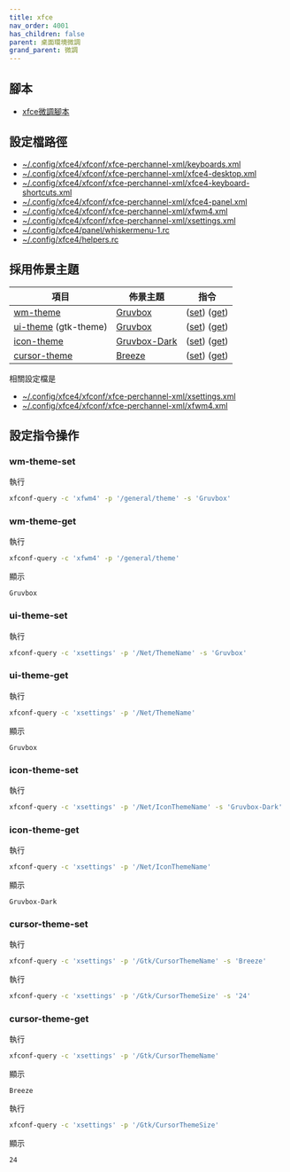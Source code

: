 ```yaml
---
title: xfce
nav_order: 4001
has_children: false
parent: 桌面環境微調
grand_parent: 微調
---
```



## 腳本

* [xfce微調腳本](https://github.com/samwhelp/note-about-ubuntu/tree/gh-pages/_demo/adjustment/full/xfce)


## 設定檔路徑


* [~/.config/xfce4/xfconf/xfce-perchannel-xml/keyboards.xml](https://github.com/samwhelp/note-about-ubuntu/tree/gh-pages/_demo/adjustment/full/xfce/config/xfce4/xfconf/xfce-perchannel-xml/keyboards.xml)
* [~/.config/xfce4/xfconf/xfce-perchannel-xml/xfce4-desktop.xml](https://github.com/samwhelp/note-about-ubuntu/tree/gh-pages/_demo/adjustment/full/xfce/config/xfce4/xfconf/xfce-perchannel-xml/xfce4-desktop.xml)
* [~/.config/xfce4/xfconf/xfce-perchannel-xml/xfce4-keyboard-shortcuts.xml](https://github.com/samwhelp/note-about-ubuntu/tree/gh-pages/_demo/adjustment/full/xfce/config/xfce4/xfconf/xfce-perchannel-xml/xfce4-keyboard-shortcuts.xml)
* [~/.config/xfce4/xfconf/xfce-perchannel-xml/xfce4-panel.xml](https://github.com/samwhelp/note-about-ubuntu/tree/gh-pages/_demo/adjustment/full/xfce/config/xfce4/xfconf/xfce-perchannel-xml/xfce4-panel.xml)
* [~/.config/xfce4/xfconf/xfce-perchannel-xml/xfwm4.xml](https://github.com/samwhelp/note-about-ubuntu/tree/gh-pages/_demo/adjustment/full/xfce/config/xfce4/xfconf/xfce-perchannel-xml/xfwm4.xml)
* [~/.config/xfce4/xfconf/xfce-perchannel-xml/xsettings.xml](https://github.com/samwhelp/note-about-ubuntu/tree/gh-pages/_demo/adjustment/full/xfce/config/xfce4/xfconf/xfce-perchannel-xml/xsettings.xml)
* [~/.config/xfce4/panel/whiskermenu-1.rc](https://github.com/samwhelp/note-about-ubuntu/tree/gh-pages/_demo/adjustment/full/xfce/config/xfce4/panel/whiskermenu-1.rc)
* [~/.config/xfce4/helpers.rc](https://github.com/samwhelp/note-about-ubuntu/tree/gh-pages/_demo/adjustment/full/xfce/config/xfce4/helpers.rc)


## 採用佈景主題

| 項目 | 佈景主題 | 指令 |
| --- | --- | --- |
| [wm-theme](https://samwhelp.github.io/note-about-ubuntu/read/theme/theme/wm-theme.html) | [Gruvbox](https://github.com/archcraft-os/archcraft-themes/tree/main/archcraft-gtk-theme-gruvbox/files/Gruvbox) | ([set](#wm-theme-set)) ([get](#wm-theme-get)) |
| [ui-theme](https://samwhelp.github.io/note-about-ubuntu/read/theme/theme/ui-theme.html) (gtk-theme) | [Gruvbox](https://github.com/archcraft-os/archcraft-themes/tree/main/archcraft-gtk-theme-gruvbox/files/Gruvbox) | ([set](#ui-theme-set)) ([get](#ui-theme-get)) |
| [icon-theme](https://samwhelp.github.io/note-about-ubuntu/read/theme/icon/icon-theme.html) | [Gruvbox-Dark](https://github.com/jmattheis/gruvbox-dark-icons-gtk) | ([set](#icon-theme-set)) ([get](#icon-theme-get)) |
| [cursor-theme](https://samwhelp.github.io/note-about-ubuntu/read/theme/icon/cursor-theme.html) | [Breeze](https://packages.ubuntu.com/jammy/breeze-cursor-theme) | ([set](#cursor-theme-set)) ([get](#cursor-theme-get)) |

相關設定檔是

* [~/.config/xfce4/xfconf/xfce-perchannel-xml/xsettings.xml](https://github.com/samwhelp/note-about-ubuntu/tree/gh-pages/_demo/adjustment/full/xfce/config/xfce4/xfconf/xfce-perchannel-xml/xsettings.xml)
* [~/.config/xfce4/xfconf/xfce-perchannel-xml/xfwm4.xml](https://github.com/samwhelp/note-about-ubuntu/tree/gh-pages/_demo/adjustment/full/xfce/config/xfce4/xfconf/xfce-perchannel-xml/xfwm4.xml#L59)


## 設定指令操作


### wm-theme-set

執行

``` sh
xfconf-query -c 'xfwm4' -p '/general/theme' -s 'Gruvbox'
```

### wm-theme-get

執行

``` sh
xfconf-query -c 'xfwm4' -p '/general/theme'
```

顯示

```
Gruvbox
```


### ui-theme-set

執行

``` sh
xfconf-query -c 'xsettings' -p '/Net/ThemeName' -s 'Gruvbox'
```

### ui-theme-get

執行

``` sh
xfconf-query -c 'xsettings' -p '/Net/ThemeName'
```

顯示

```
Gruvbox
```



### icon-theme-set

執行

``` sh
xfconf-query -c 'xsettings' -p '/Net/IconThemeName' -s 'Gruvbox-Dark'
```

### icon-theme-get

執行

``` sh
xfconf-query -c 'xsettings' -p '/Net/IconThemeName'
```

顯示

```
Gruvbox-Dark
```


### cursor-theme-set

執行

``` sh
xfconf-query -c 'xsettings' -p '/Gtk/CursorThemeName' -s 'Breeze'
```

執行

``` sh
xfconf-query -c 'xsettings' -p '/Gtk/CursorThemeSize' -s '24'
```

### cursor-theme-get

執行

``` sh
xfconf-query -c 'xsettings' -p '/Gtk/CursorThemeName'
```

顯示

```
Breeze
```

執行

``` sh
xfconf-query -c 'xsettings' -p '/Gtk/CursorThemeSize'
```

顯示

```
24
```
